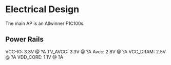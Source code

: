 # Electrical Design
The main AP is an Allwinner F1C100s.

## Power Rails

VCC-IO: 3.3V @ ?A
TV_AVCC: 3.3V @ ?A
Avcc: 2.8V @ ?A
VCC_DRAM: 2.5V @ ?A
VDD_CORE: 1.1V @ ?A
